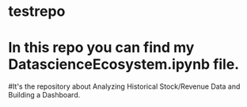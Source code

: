 # testrepo

# In this repo you can find my DatascienceEcosystem.ipynb file. 

#It's the repository about Analyzing Historical Stock/Revenue Data and Building a Dashboard. 

